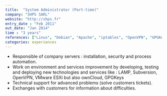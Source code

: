 ```yaml
---
title:  "System Administrator (Part-time)"
company: "SHPS SARL"
website: "http://shps.fr"
entry_date : "Feb 2011"
out_date: "Jan 2014"
time : "3 years"
references: ["Linux", "Debian", "Apache", "iptables", "OpenVPN", "GPGKeys"]
categories: experiences
---
```


* Responsible of company servers : installation, security and process automation.
* Work on environment and services improvement by developing, testing and
deploying new technologies and services like : LAMP, Subversion, OpenVPN,
VMware ESXi but also ownCloud, GPGKeys
* Technical support for advanced problems (solve customers tickets).
* Exchanges with customers for information about difficulties.